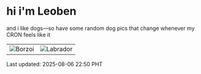 # hi i'm Leoben

and i like dogs—so have some random dog pics that change whenever my CRON feels like it

|  |  |
|--------|----------|
| ![Borzoi](https://random-dog-vercel.vercel.app/api/random-borzoi?v=1754491810) | ![Labrador](https://random-dog-vercel.vercel.app/api/random-labrador?v=1754491810) |

Last updated: 2025-08-06 22:50 PHT
